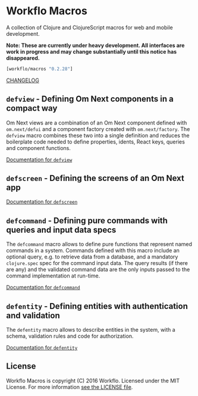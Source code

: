# Workflo Macros

A collection of Clojure and ClojureScript macros for web and mobile
development.

**Note: These are currently under heavy development. All interfaces
are work in progress and may change substantially until this notice
has disappeared.**

```clojure
[workflo/macros "0.2.28"]
```

[CHANGELOG](CHANGELOG.md)

## `defview` - Defining Om Next components in a compact way

Om Next views are a combination of an Om Next component defined
with `om.next/defui` and a component factory created with
`om.next/factory`. The `defview` macro combines these two into
a single definition and reduces the boilerplate code needed to
define properties, idents, React keys, queries and component
functions.

[Documentation for `defview`](docs/defview.md)

## `defscreen` - Defining the screens of an Om Next app

[Documentation for `defscreen`](docs/defscreen.md)

## `defcommand` - Defining pure commands with queries and input data specs

The `defcommand` macro allows to define pure functions that represent
named commands in a system. Commands defined with this macro include
an optional query, e.g. to retrieve data from a database, and a
mandatory `clojure.spec` spec for the command input data. The query
results (if there are any) and the validated command data are the only
inputs passed to the command implementation at run-time.

[Documentation for `defcommand`](docs/defcommand.md)

## `defentity` - Defining entities with authentication and validation

The `defentity` macro allows to describe entities in the system, with
a schema, validation rules and code for authorization.

[Documentation for `defentity`](docs/defentity.md)

## License

Workflo Macros is copyright (C) 2016 Workflo. Licensed under the
MIT License. For more information [see the LICENSE file](LICENSE).
